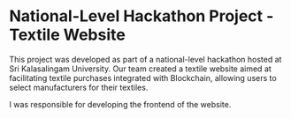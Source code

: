 # National-Level Hackathon Project - Textile Website

This project was developed as part of a national-level hackathon hosted at Sri Kalasalingam University. Our team created a textile website aimed at facilitating textile purchases integrated with Blockchain, allowing users to select manufacturers for their textiles.

I was responsible for developing the frontend of the website.

